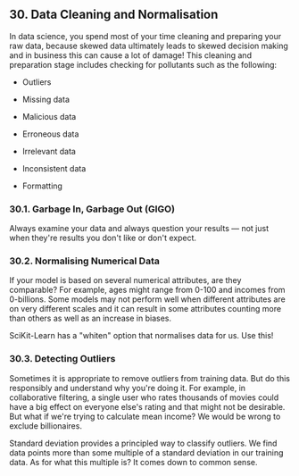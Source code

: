 ## 30. Data Cleaning and Normalisation

In data science, you spend most of your time cleaning and preparing your raw data, because skewed data ultimately leads to skewed decision making and in business this can cause a lot of damage! This cleaning and preparation stage includes checking for pollutants such as the following:

- Outliers

- Missing data

- Malicious data

- Erroneous data

- Irrelevant data

- Inconsistent data

- Formatting

### 30.1. Garbage In, Garbage Out (GIGO)

Always examine your data and always question your results — not just when they're results you don't like or don't expect.

### 30.2. Normalising Numerical Data

If your model is based on several numerical attributes, are they comparable? For example, ages might range from 0-100 and incomes from 0-billions. Some models may not perform well when different attributes are on very different scales and it can result in some attributes counting more than others as well as an increase in biases.

SciKit-Learn has a "whiten" option that normalises data for us. Use this!

### 30.3. Detecting Outliers

Sometimes it is appropriate to remove outliers from training data. But do this responsibly and understand why you're doing it. For example, in collaborative filtering, a single user who rates thousands of movies could have a big effect on everyone else's rating and that might not be desirable. But what if we're trying to calculate mean income? We would be wrong to exclude billionaires.

Standard deviation provides a principled way to classify outliers. We find data points more than some multiple of a standard deviation in our training data. As for what this multiple is? It comes down to common sense.
